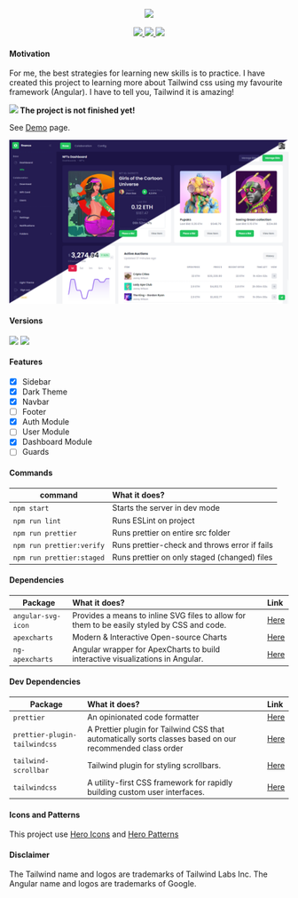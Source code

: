 <p align="center">
    <img src="src/assets/preview/logo.png" width="150">
</p>

<p align="center">
    <a href="https://github.com/luciano-work/angular-tailwind/stargazers">
        <img height= "24" src="https://img.shields.io/github/stars/luciano-work/angular-tailwind?colorA=1e1e28&colorB=c9cbff&style=for-the-badge">
    </a>
    <a href="https://github.com/luciano-work/angular-tailwind/issues">
        <img height= "24" src="https://img.shields.io/github/issues/luciano-work/angular-tailwind?colorA=1e1e28&colorB=f7be95&style=for-the-badge">
    </a>
    <a href="https://github.com/luciano-work/angular-tailwind/contributors">
        <img height= "24" src="https://img.shields.io/github/contributors/luciano-work/angular-tailwind?colorA=1e1e28&colorB=b1e1a6&style=for-the-badge">
    </a>
</p>

#### Motivation

For me, the best strategies for learning new skills is to practice. 
I have created this project to learning more about Tailwind css using my favourite framework (Angular). I have to tell you, Tailwind it is amazing!

<b><img src="https://cdn-icons-png.flaticon.com/512/6897/6897039.png" width="14"/> The project is not finished yet!</b>

See [Demo](https://angular-tailwind-six.vercel.app) page.

<p>
  <img alt="Preview" src="src/assets/preview/preview.png">
</p>

#### Versions
<a href="https://angular.io"><img height= "24" src= "https://img.shields.io/badge/Angular 14-DD0031?style=for-the-badge&logo=angular&logoColor=white"></a> <a href="https://tailwindcss.com"><img height= "24" src= "https://img.shields.io/badge/Tailwind 3-0ea5e9?style=for-the-badge&logo=tailwind-css&logoColor=white"></a>

#### Features
  * [X] Sidebar
  * [x] Dark Theme
  * [x] Navbar
  * [ ] Footer
  * [x] Auth Module
  * [ ] User Module
  * [x] Dashboard Module
  * [ ] Guards

#### Commands

| command | What it does? | 
| ------- | :------------ | 
| `npm start` | Starts the server in dev mode |
| `npm run lint` | Runs ESLint on project |
| `npm run prettier` | Runs prettier on entire src folder |
| `npm run prettier:verify` | Runs prettier-check and throws error if fails |
| `npm run prettier:staged` | Runs prettier on only staged (changed) files |

#### Dependencies

| Package | What it does? | Link |
| ------- | :------------ | :----|
| `angular-svg-icon` | Provides a means to inline SVG files to allow for them to be easily styled by CSS and code. | [Here](https://www.npmjs.com/package/angular-svg-icon) |
| `apexcharts` | Modern & Interactive Open-source Charts | [Here](https://www.npmjs.com/package/apexcharts)|
| `ng-apexcharts` | Angular wrapper for ApexCharts to build interactive visualizations in Angular. | [Here](https://www.npmjs.com/package/ng-apexcharts)|

#### Dev Dependencies

| Package | What it does? | Link |
| ------- | :------------ | :----|
| `prettier` | An opinionated code formatter | [Here](https://www.npmjs.com/package/prettier)|
| `prettier-plugin-tailwindcss` | A Prettier plugin for Tailwind CSS that automatically sorts classes based on our recommended class order | [Here](https://www.npmjs.com/package/prettier-plugin-tailwindcss)|
| `tailwind-scrollbar` | Tailwind plugin for styling scrollbars. | [Here](https://www.npmjs.com/package/tailwind-scrollbar)|
| `tailwindcss` | A utility-first CSS framework for rapidly building custom user interfaces. | [Here](https://www.npmjs.com/package/tailwindcss)|

#### Icons and Patterns
This project use [Hero Icons](https://heroicons.com/) and [Hero Patterns](https://heropatterns.com/)

#### Disclaimer
The Tailwind name and logos are trademarks of Tailwind Labs Inc.
The Angular name and logos are trademarks of Google.
